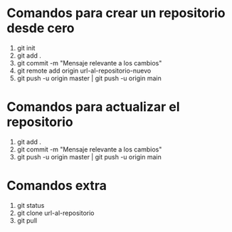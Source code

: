 
# Comandos para crear un repositorio desde cero
1. git init
2. git add .
3. git commit -m "Mensaje relevante a los cambios"
4. git remote add origin url-al-repositorio-nuevo
5. git push -u origin master | git push -u origin main 

# Comandos para actualizar el repositorio
1. git add .
2. git commit -m "Mensaje relevante a los cambios"
3. git push -u origin master | git push -u origin main

# Comandos extra
1. git status
2. git clone url-al-repositorio
3. git pull